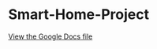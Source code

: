 # Smart-Home-Project
[View the Google Docs file](https://docs.google.com/document/d/1iWGGRZMYOhTtR8WC5mgE7zYbL_r-tMOOrIoQCJrEC98/edit )
